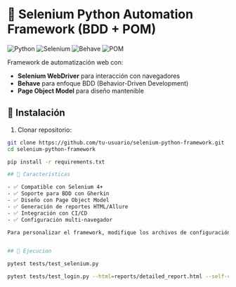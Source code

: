 # 🚀 Selenium Python Automation Framework (BDD + POM)

![Python](https://img.shields.io/badge/Python-3.8%2B-blue?logo=python)
![Selenium](https://img.shields.io/badge/Selenium-4.0%2B-green?logo=selenium)
![Behave](https://img.shields.io/badge/Behave-BDD-orange)
![POM](https://img.shields.io/badge/Pattern-Page_Object_Model-blueviolet)

Framework de automatización web con:
- **Selenium WebDriver** para interacción con navegadores
- **Behave** para enfoque BDD (Behavior-Driven Development)
- **Page Object Model** para diseño mantenible


## 🔧 Instalación

1. Clonar repositorio:
```bash
git clone https://github.com/tu-usuario/selenium-python-framework.git
cd selenium-python-framework

pip install -r requirements.txt

## 🔧 Características

- ✅ Compatible con Selenium 4+
- ✅ Soporte para BDD con Gherkin
- ✅ Diseño con Page Object Model
- ✅ Generación de reportes HTML/Allure
- ✅ Integración con CI/CD
- ✅ Configuración multi-navegador

Para personalizar el framework, modifique los archivos de configuración en `utilities/config_manager.py`.


## 🔧 Ejecucion

pytest tests/test_selenium.py

pytest tests/test_login.py --html=reports/detailed_report.html --self-contained-html -v


